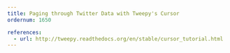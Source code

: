 ```yaml
---
title: Paging through Twitter Data with Tweepy's Cursor
ordernum: 1650

references:
  - url: http://tweepy.readthedocs.org/en/stable/cursor_tutorial.html
---
```


